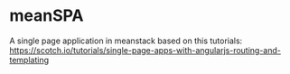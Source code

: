 # meanSPA
A single page application in meanstack based on this tutorials: https://scotch.io/tutorials/single-page-apps-with-angularjs-routing-and-templating
